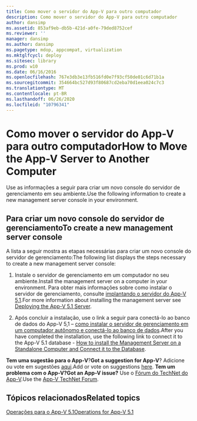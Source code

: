 ```yaml
---
title: Como mover o servidor do App-V para outro computador
description: Como mover o servidor do App-V para outro computador
author: dansimp
ms.assetid: 853af9eb-db5b-421d-a0fe-79ded8752cef
ms.reviewer: ''
manager: dansimp
ms.author: dansimp
ms.pagetype: mdop, appcompat, virtualization
ms.mktglfcycl: deploy
ms.sitesec: library
ms.prod: w10
ms.date: 06/16/2016
ms.openlocfilehash: 767e3db3e13fb516fd0e7f93cf50de01c6d71b1a
ms.sourcegitcommit: 354664bc527d93f80687cd2eba70d1eea024c7c3
ms.translationtype: MT
ms.contentlocale: pt-BR
ms.lasthandoff: 06/26/2020
ms.locfileid: "10796341"
---
```

# <span data-ttu-id="a833d-103">Como mover o servidor do App-V para outro computador</span><span class="sxs-lookup"><span data-stu-id="a833d-103">How to Move the App-V Server to Another Computer</span></span>


<span data-ttu-id="a833d-104">Use as informações a seguir para criar um novo console do servidor de gerenciamento em seu ambiente.</span><span class="sxs-lookup"><span data-stu-id="a833d-104">Use the following information to create a new management server console in your environment.</span></span>

## <span data-ttu-id="a833d-105">Para criar um novo console do servidor de gerenciamento</span><span class="sxs-lookup"><span data-stu-id="a833d-105">To create a new management server console</span></span>


<span data-ttu-id="a833d-106">A lista a seguir mostra as etapas necessárias para criar um novo console do servidor de gerenciamento:</span><span class="sxs-lookup"><span data-stu-id="a833d-106">The following list displays the steps necessary to create a new management server console:</span></span>

1.  <span data-ttu-id="a833d-107">Instale o servidor de gerenciamento em um computador no seu ambiente.</span><span class="sxs-lookup"><span data-stu-id="a833d-107">Install the management server on a computer in your environment.</span></span> <span data-ttu-id="a833d-108">Para obter mais informações sobre como instalar o servidor de gerenciamento, consulte [implantando o servidor do App-V 5,1](deploying-the-app-v-51-server.md).</span><span class="sxs-lookup"><span data-stu-id="a833d-108">For more information about installing the management server see [Deploying the App-V 5.1 Server](deploying-the-app-v-51-server.md).</span></span>

2.  <span data-ttu-id="a833d-109">Após concluir a instalação, use o link a seguir para conectá-lo ao banco de dados do App-V 5,1 – [como instalar o servidor de gerenciamento em um computador autônomo e conectá-lo ao banco de dados](how-to-install-the-management-server-on-a-standalone-computer-and-connect-it-to-the-database51.md).</span><span class="sxs-lookup"><span data-stu-id="a833d-109">After you have completed the installation, use the following link to connect it to the App-V 5.1 database - [How to install the Management Server on a Standalone Computer and Connect it to the Database](how-to-install-the-management-server-on-a-standalone-computer-and-connect-it-to-the-database51.md).</span></span>

<span data-ttu-id="a833d-110">**Tem uma sugestão para o App-V**?</span><span class="sxs-lookup"><span data-stu-id="a833d-110">**Got a suggestion for App-V**?</span></span> <span data-ttu-id="a833d-111">Adicione ou vote em sugestões [aqui](http://appv.uservoice.com/forums/280448-microsoft-application-virtualization).</span><span class="sxs-lookup"><span data-stu-id="a833d-111">Add or vote on suggestions [here](http://appv.uservoice.com/forums/280448-microsoft-application-virtualization).</span></span> **<span data-ttu-id="a833d-112">Tem um problema com o App-V?</span><span class="sxs-lookup"><span data-stu-id="a833d-112">Got an App-V issue?</span></span>** <span data-ttu-id="a833d-113">Use o [Fórum do TechNet do App-V](https://social.technet.microsoft.com/Forums/home?forum=mdopappv).</span><span class="sxs-lookup"><span data-stu-id="a833d-113">Use the [App-V TechNet Forum](https://social.technet.microsoft.com/Forums/home?forum=mdopappv).</span></span>

## <span data-ttu-id="a833d-114">Tópicos relacionados</span><span class="sxs-lookup"><span data-stu-id="a833d-114">Related topics</span></span>


[<span data-ttu-id="a833d-115">Operações para o App-V 5.1</span><span class="sxs-lookup"><span data-stu-id="a833d-115">Operations for App-V 5.1</span></span>](operations-for-app-v-51.md)

 

 





